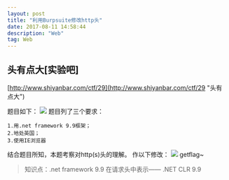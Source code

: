```yaml
---
layout: post
title: "利用Burpsuite修改http头"
date: 2017-08-11 14:58:44
description: "Web"
tag: Web
---
```



## 头有点大[实验吧]
[http://www.shiyanbar.com/ctf/29](http://www.shiyanbar.com/ctf/29 "头有点大")

题目如下：
![](http://ou0111n4v.bkt.clouddn.com/QQ%E6%88%AA%E5%9B%BE20170811160055.png)
题目列了三个要求：
```
1.用.net framework 9.9框架；
2.地处英国；
3.使用IE浏览器
```
结合题目所知，本题考察对http(s)头的理解。
作以下修改：
![](http://ou0111n4v.bkt.clouddn.com/QQ%E6%88%AA%E5%9B%BE20170811160804.png)
getflag~
> 知识点：.net framework 9.9 在请求头中表示—— .NET CLR 9.9